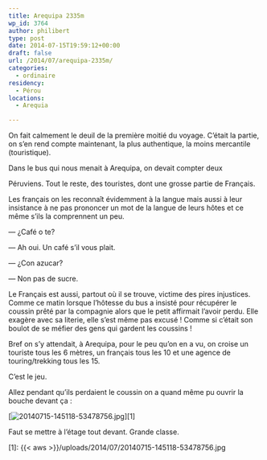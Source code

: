 ```yaml
---
title: Arequipa 2335m
wp_id: 3764
author: philibert
type: post
date: 2014-07-15T19:59:12+00:00
draft: false
url: /2014/07/arequipa-2335m/
categories:
  - ordinaire
residency:
  - Pérou
locations:
  - Arequia

---
```

On fait calmement le deuil de la première moitié du voyage. C&rsquo;était la partie, on s&rsquo;en rend compte maintenant, la plus authentique, la moins mercantile (touristique).

Dans le bus qui nous menait à Arequipa, on devait compter deux
  
Péruviens. Tout le reste, des touristes, dont une grosse partie de Français. 

Les français on les reconnaît évidemment à la langue mais aussi à leur insistance à ne pas prononcer un mot de la langue de leurs hôtes et ce même s&rsquo;ils la comprennent un peu. 

— ¿Café o te?
  
— Ah oui. Un café s&rsquo;il vous plait.
  
— ¿Con azucar?
  
— Non pas de sucre.

Le Français est aussi, partout où il se trouve, victime des pires injustices. Comme ce matin lorsque l&rsquo;hôtesse du bus a insisté pour récupérer le coussin prêté par la compagnie alors que le petit affirmait l&rsquo;avoir perdu. Elle exagère avec sa literie, elle s&rsquo;est même pas excusé ! Comme si c&rsquo;était son boulot de se méfier des gens qui gardent les coussins !

Bref on s&rsquo;y attendait, à Arequipa, pour le peu qu&rsquo;on en a vu, on croise un touriste tous les 6 mètres, un français tous les 10 et une agence de touring/trekking tous les 15. 

C&rsquo;est le jeu. 

Allez pendant qu&rsquo;ils perdaient le coussin on a quand même pu ouvrir la bouche devant ça :

[<img src="{{< aws >}}/uploads/2014/07/20140715-145118-53478756.jpg" alt="20140715-145118-53478756.jpg" class="alignnone size-full" />][1]

Faut se mettre à l&rsquo;étage tout devant. Grande classe.

 [1]: {{< aws >}}/uploads/2014/07/20140715-145118-53478756.jpg